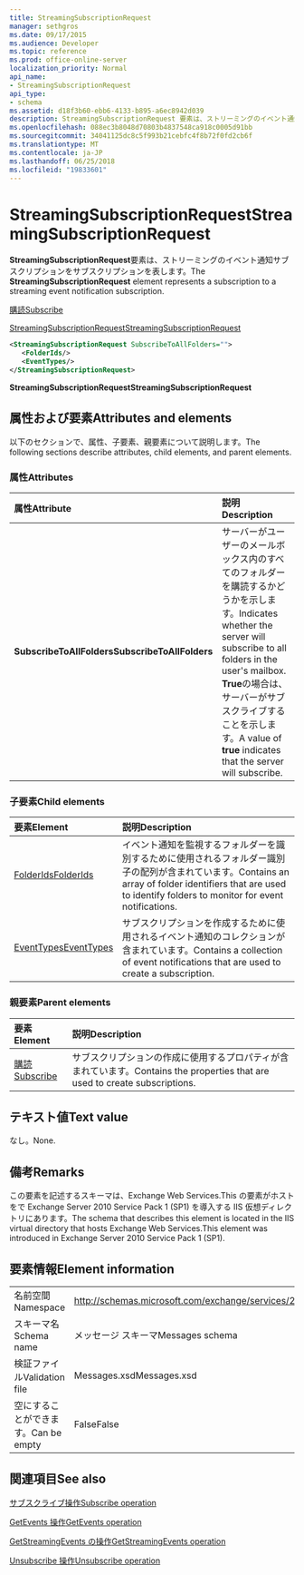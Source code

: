 ```yaml
---
title: StreamingSubscriptionRequest
manager: sethgros
ms.date: 09/17/2015
ms.audience: Developer
ms.topic: reference
ms.prod: office-online-server
localization_priority: Normal
api_name:
- StreamingSubscriptionRequest
api_type:
- schema
ms.assetid: d18f3b60-ebb6-4133-b895-a6ec8942d039
description: StreamingSubscriptionRequest 要素は、ストリーミングのイベント通知サブスクリプションをサブスクリプションを表します。
ms.openlocfilehash: 088ec3b8048d70803b4837548ca918c0005d91bb
ms.sourcegitcommit: 34041125dc8c5f993b21cebfc4f8b72f0fd2cb6f
ms.translationtype: MT
ms.contentlocale: ja-JP
ms.lasthandoff: 06/25/2018
ms.locfileid: "19833601"
---
```

# <a name="streamingsubscriptionrequest"></a><span data-ttu-id="47dbf-103">StreamingSubscriptionRequest</span><span class="sxs-lookup"><span data-stu-id="47dbf-103">StreamingSubscriptionRequest</span></span>

<span data-ttu-id="47dbf-104">**StreamingSubscriptionRequest**要素は、ストリーミングのイベント通知サブスクリプションをサブスクリプションを表します。</span><span class="sxs-lookup"><span data-stu-id="47dbf-104">The **StreamingSubscriptionRequest** element represents a subscription to a streaming event notification subscription.</span></span> 
  
[<span data-ttu-id="47dbf-105">購読</span><span class="sxs-lookup"><span data-stu-id="47dbf-105">Subscribe</span></span>](subscribe.md)
  
[<span data-ttu-id="47dbf-106">StreamingSubscriptionRequest</span><span class="sxs-lookup"><span data-stu-id="47dbf-106">StreamingSubscriptionRequest</span></span>](streamingsubscriptionrequest.md)
  
```xml
<StreamingSubscriptionRequest SubscribeToAllFolders="">
   <FolderIds/>
   <EventTypes/>
</StreamingSubscriptionRequest>
```

 <span data-ttu-id="47dbf-107">**StreamingSubscriptionRequest**</span><span class="sxs-lookup"><span data-stu-id="47dbf-107">**StreamingSubscriptionRequest**</span></span>
## <a name="attributes-and-elements"></a><span data-ttu-id="47dbf-108">属性および要素</span><span class="sxs-lookup"><span data-stu-id="47dbf-108">Attributes and elements</span></span>

<span data-ttu-id="47dbf-109">以下のセクションで、属性、子要素、親要素について説明します。</span><span class="sxs-lookup"><span data-stu-id="47dbf-109">The following sections describe attributes, child elements, and parent elements.</span></span>
  
### <a name="attributes"></a><span data-ttu-id="47dbf-110">属性</span><span class="sxs-lookup"><span data-stu-id="47dbf-110">Attributes</span></span>

|<span data-ttu-id="47dbf-111">**属性**</span><span class="sxs-lookup"><span data-stu-id="47dbf-111">**Attribute**</span></span>|<span data-ttu-id="47dbf-112">**説明**</span><span class="sxs-lookup"><span data-stu-id="47dbf-112">**Description**</span></span>|
|:-----|:-----|
|<span data-ttu-id="47dbf-113">**SubscribeToAllFolders**</span><span class="sxs-lookup"><span data-stu-id="47dbf-113">**SubscribeToAllFolders**</span></span> <br/> |<span data-ttu-id="47dbf-114">サーバーがユーザーのメールボックス内のすべてのフォルダーを購読するかどうかを示します。</span><span class="sxs-lookup"><span data-stu-id="47dbf-114">Indicates whether the server will subscribe to all folders in the user's mailbox.</span></span> <span data-ttu-id="47dbf-115">**True**の場合は、サーバーがサブスクライブすることを示します。</span><span class="sxs-lookup"><span data-stu-id="47dbf-115">A value of **true** indicates that the server will subscribe.</span></span>  <br/> |
   
### <a name="child-elements"></a><span data-ttu-id="47dbf-116">子要素</span><span class="sxs-lookup"><span data-stu-id="47dbf-116">Child elements</span></span>

|<span data-ttu-id="47dbf-117">**要素**</span><span class="sxs-lookup"><span data-stu-id="47dbf-117">**Element**</span></span>|<span data-ttu-id="47dbf-118">**説明**</span><span class="sxs-lookup"><span data-stu-id="47dbf-118">**Description**</span></span>|
|:-----|:-----|
|[<span data-ttu-id="47dbf-119">FolderIds</span><span class="sxs-lookup"><span data-stu-id="47dbf-119">FolderIds</span></span>](folderids.md) <br/> |<span data-ttu-id="47dbf-120">イベント通知を監視するフォルダーを識別するために使用されるフォルダー識別子の配列が含まれています。</span><span class="sxs-lookup"><span data-stu-id="47dbf-120">Contains an array of folder identifiers that are used to identify folders to monitor for event notifications.</span></span>  <br/> |
|[<span data-ttu-id="47dbf-121">EventTypes</span><span class="sxs-lookup"><span data-stu-id="47dbf-121">EventTypes</span></span>](eventtypes.md) <br/> |<span data-ttu-id="47dbf-122">サブスクリプションを作成するために使用されるイベント通知のコレクションが含まれています。</span><span class="sxs-lookup"><span data-stu-id="47dbf-122">Contains a collection of event notifications that are used to create a subscription.</span></span>  <br/> |
   
### <a name="parent-elements"></a><span data-ttu-id="47dbf-123">親要素</span><span class="sxs-lookup"><span data-stu-id="47dbf-123">Parent elements</span></span>

|<span data-ttu-id="47dbf-124">**要素**</span><span class="sxs-lookup"><span data-stu-id="47dbf-124">**Element**</span></span>|<span data-ttu-id="47dbf-125">**説明**</span><span class="sxs-lookup"><span data-stu-id="47dbf-125">**Description**</span></span>|
|:-----|:-----|
|[<span data-ttu-id="47dbf-126">購読</span><span class="sxs-lookup"><span data-stu-id="47dbf-126">Subscribe</span></span>](subscribe.md) <br/> |<span data-ttu-id="47dbf-127">サブスクリプションの作成に使用するプロパティが含まれています。</span><span class="sxs-lookup"><span data-stu-id="47dbf-127">Contains the properties that are used to create subscriptions.</span></span>  <br/> |
   
## <a name="text-value"></a><span data-ttu-id="47dbf-128">テキスト値</span><span class="sxs-lookup"><span data-stu-id="47dbf-128">Text value</span></span>

<span data-ttu-id="47dbf-129">なし。</span><span class="sxs-lookup"><span data-stu-id="47dbf-129">None.</span></span>
  
## <a name="remarks"></a><span data-ttu-id="47dbf-130">備考</span><span class="sxs-lookup"><span data-stu-id="47dbf-130">Remarks</span></span>

<span data-ttu-id="47dbf-131">この要素を記述するスキーマは、Exchange Web Services.This の要素がホストをで Exchange Server 2010 Service Pack 1 (SP1) を導入する IIS 仮想ディレクトリにあります。</span><span class="sxs-lookup"><span data-stu-id="47dbf-131">The schema that describes this element is located in the IIS virtual directory that hosts Exchange Web Services.This element was introduced in Exchange Server 2010 Service Pack 1 (SP1).</span></span>
  
## <a name="element-information"></a><span data-ttu-id="47dbf-132">要素情報</span><span class="sxs-lookup"><span data-stu-id="47dbf-132">Element information</span></span>

|||
|:-----|:-----|
|<span data-ttu-id="47dbf-133">名前空間</span><span class="sxs-lookup"><span data-stu-id="47dbf-133">Namespace</span></span>  <br/> |http://schemas.microsoft.com/exchange/services/2006/messages  <br/> |
|<span data-ttu-id="47dbf-134">スキーマ名</span><span class="sxs-lookup"><span data-stu-id="47dbf-134">Schema name</span></span>  <br/> |<span data-ttu-id="47dbf-135">メッセージ スキーマ</span><span class="sxs-lookup"><span data-stu-id="47dbf-135">Messages schema</span></span>  <br/> |
|<span data-ttu-id="47dbf-136">検証ファイル</span><span class="sxs-lookup"><span data-stu-id="47dbf-136">Validation file</span></span>  <br/> |<span data-ttu-id="47dbf-137">Messages.xsd</span><span class="sxs-lookup"><span data-stu-id="47dbf-137">Messages.xsd</span></span>  <br/> |
|<span data-ttu-id="47dbf-138">空にすることができます。</span><span class="sxs-lookup"><span data-stu-id="47dbf-138">Can be empty</span></span>  <br/> |<span data-ttu-id="47dbf-139">False</span><span class="sxs-lookup"><span data-stu-id="47dbf-139">False</span></span>  <br/> |
   
## <a name="see-also"></a><span data-ttu-id="47dbf-140">関連項目</span><span class="sxs-lookup"><span data-stu-id="47dbf-140">See also</span></span>



[<span data-ttu-id="47dbf-141">サブスクライブ操作</span><span class="sxs-lookup"><span data-stu-id="47dbf-141">Subscribe operation</span></span>](subscribe-operation.md)
  
[<span data-ttu-id="47dbf-142">GetEvents 操作</span><span class="sxs-lookup"><span data-stu-id="47dbf-142">GetEvents operation</span></span>](getevents-operation.md)
  
[<span data-ttu-id="47dbf-143">GetStreamingEvents の操作</span><span class="sxs-lookup"><span data-stu-id="47dbf-143">GetStreamingEvents operation</span></span>](getstreamingevents-operation.md)
  
[<span data-ttu-id="47dbf-144">Unsubscribe 操作</span><span class="sxs-lookup"><span data-stu-id="47dbf-144">Unsubscribe operation</span></span>](unsubscribe-operation.md)

